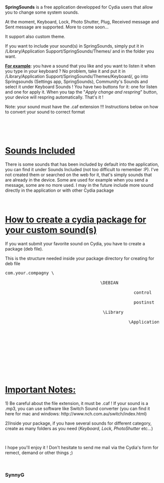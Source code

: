 <p><strong>SpringSounds</strong> is a free application developped for Cydia users that allow you to change some system sounds.</p>

<p>At the moment, Keyboard, Lock, Photo Shutter, Plug, Received message and Sent message are supported. More to come soon...</p>

<p>It support also custom theme.</p>

<p>If you want to include your sound(s) in SpringSounds, simply put it in /Library/Application Support/SpringSounds/Themes/ and in the folder you want.</p>

<p><ins><strong>For example</strong></ins>: you have a sound that you like and you want to listen it when you type in your keyboard ? No problem, take it and put it in /Library/Application Support/SpringSounds/Themes/Keyboard/, go into Springsounds (Settings app, SpringSounds), Community&#39;s Sounds and select it under Keyboard Sounds ! You have two buttons for it: one for listen and one for apply it. When you tap the &quot;<em>Apply change and respring</em>&quot; button, your device will respring automatically. That&#39;s it !</p>

<p>Note: your sound must have the .caf extension !!! Instructions below on how to convert your sound to correct format</p>

<p>&nbsp;</p>

<p>&nbsp;</p>

<h1><ins>Sounds Included</ins></h1>

<p>There is some sounds that has been included by default into the application, you can find it under Sounds Included (not too difficult to remember :P). I&#39;ve not created them or searched on the web for it, that&#39;s simply sounds that are already in the device. Some are used for example when you send a message, some are no more used. I may in the future include more sound directly in the application or with other Cydia package</p>

<p>&nbsp;</p>

<h1><ins>How to create a cydia package for your custom sound(s)</ins></h1>

<p>If you want submit your favorite sound on Cydia, you have to create a package (deb file).</p>

<p>This is the structure needed inside your package directory for creating for deb file</p>

<pre>
com.your.compagny \

                                     \DEBIAN

                                                  control

                                                  postinst

                                      \Library

                                                \Application Support

                                                                              \SpringSounds

                                                                                                   \Themes

                                                                                                                \Keyboard   &lt;--- Change it depending on where your want your sound to be applyed (Folder are: <em>Keyboard, Lock, PhotoShutter, Plug, ReceivedMessage </em>and <em>SentMessage)</em></pre>

<pre>
                                                                 \yoursound.caf</pre>

<p>&nbsp;</p>

<h1><ins><strong>Important Notes:</strong></ins></h1>

<p>1) Be careful about the file extension, it must be .caf ! If your sound is a .mp3, you can use software like Switch Sound converter (you can find it here for mac and windows: http://www.nch.com.au/switch/index.html)</p>

<p>2)Inside your package, if you have several sounds for different category, create as many folders as you need (<em>Keyboard, Lock, PhotoShutter </em>etc...)</p>

<p>&nbsp;</p>

<p>I hope you&#39;ll enjoy it ! Don&#39;t hesitate to send me mail via the Cydia&#39;s form for remect, demand or other things ;)</p>

<p>&nbsp;</p>

<h3>SynnyG</h3>
